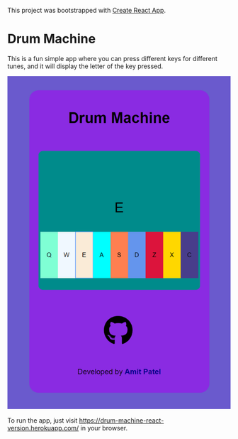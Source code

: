 This project was bootstrapped with [Create React App](https://github.com/facebookincubator/create-react-app).

# Drum Machine

This is a fun simple app where you can press different keys for different tunes, and it will display the letter of the key pressed.

![screenshot](https://github.com/AmitP88/Drum-Machine-React-Version/blob/master/Drum-Machine.png)

To run the app, just visit https://drum-machine-react-version.herokuapp.com/ in your browser.
